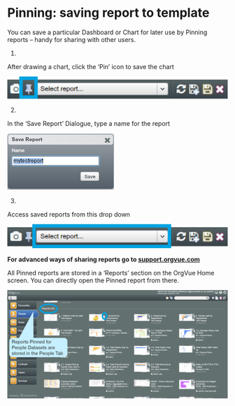 # Pinning: saving report to template

You can save a particular Dashboard or Chart for later use by Pinning reports – handy for sharing with other users.

1.
After drawing a chart, click the ‘Pin’ icon to save the chart

![](5-016.pin.png)

2.
In the ‘Save Report’ Dialogue, type a name for the report

![](5-017.savereport.png)

3.
Access saved reports from this drop down

![](5-018.savedreports.png)

**For advanced ways of sharing reports go to [support.orgvue.com](support.orgvue.com)**

All Pinned reports are stored in a ‘Reports’ section on the OrgVue Home screen. You can directly open the Pinned report from there.

![](5-019.opensavedreports.png)